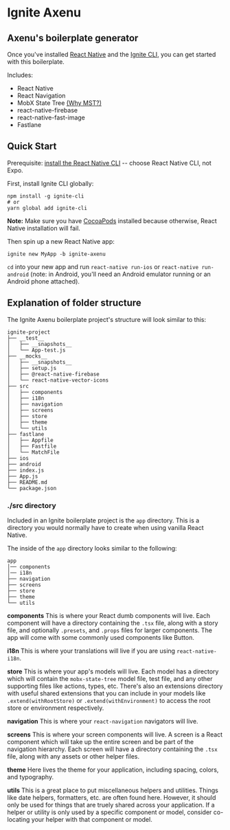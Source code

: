 # Ignite Axenu

## Axenu's boilerplate generator

Once you've installed [React Native](https://shift.infinite.red/painless-react-native-setup-for-mac-windows-linux-956c23d2abf9) and the [Ignite CLI](https://github.com/infinitered/ignite), you can get started with this boilerplate.

Includes:

- React Native
- React Navigation
- MobX State Tree [(Why MST?)](#About-The-Stack)
- react-native-firebase
- react-native-fast-image
- Fastlane

## Quick Start

Prerequisite: [install the React Native CLI](https://facebook.github.io/react-native/docs/getting-started) -- choose React Native CLI, not Expo.

First, install Ignite CLI globally:

```
npm install -g ignite-cli
# or
yarn global add ignite-cli
```

**Note:**
Make sure you have [CocoaPods](https://guides.cocoapods.org/using/getting-started.html) installed because otherwise, React Native installation will fail.

Then spin up a new React Native app:

```
ignite new MyApp -b ignite-axenu
```

`cd` into your new app and run `react-native run-ios` or `react-native run-android` (note: in Android, you'll need an Android emulator running or an Android phone attached).

## Explanation of folder structure

The Ignite Axenu boilerplate project's structure will look similar to this:

```
ignite-project
├── __test__
│   ├── __snapshots__
│   └── App-test.js
├── __mocks__
│   ├── __snapshots__
│   ├── setup.js
│   ├── @react-native-firebase
│   └── react-native-vector-icons
├── src
│   ├── components
│   ├── i18n
│   ├── navigation
│   ├── screens
│   ├── store
│   ├── theme
│   └── utils
├── fastlane
│   ├── Appfile
│   ├── Fastfile
│   └── MatchFile
├── ios
├── android
├── index.js
├── App.js
├── README.md
└── package.json
```

### ./src directory

Included in an Ignite boilerplate project is the `app` directory. This is a directory you would normally have to create when using vanilla React Native.

The inside of the `app` directory looks similar to the following:

```
app
│── components
│── i18n
├── navigation
├── screens
├── store
├── theme
└── utils
```

**components**
This is where your React dumb components will live. Each component will have a directory containing the `.tsx` file, along with a story file, and optionally `.presets`, and `.props` files for larger components. The app will come with some commonly used components like Button.

**i18n**
This is where your translations will live if you are using `react-native-i18n`.

**store**
This is where your app's models will live. Each model has a directory which will contain the `mobx-state-tree` model file, test file, and any other supporting files like actions, types, etc. There's also an extensions directory with useful shared extensions that you can include in your models like `.extend(withRootStore)` or `.extend(withEnvironment)` to access the root store or environment respectively.

**navigation**
This is where your `react-navigation` navigators will live.

**screens**
This is where your screen components will live. A screen is a React component which will take up the entire screen and be part of the navigation hierarchy. Each screen will have a directory containing the `.tsx` file, along with any assets or other helper files.

**theme**
Here lives the theme for your application, including spacing, colors, and typography.

**utils**
This is a great place to put miscellaneous helpers and utilities. Things like date helpers, formatters, etc. are often found here. However, it should only be used for things that are truely shared across your application. If a helper or utility is only used by a specific component or model, consider co-locating your helper with that component or model.